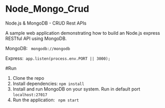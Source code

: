 # Node_Mongo_Crud
Node.js &amp; MongoDB - CRUD Rest APIs

A sample web application demonstrating how to build an Node.js express RESTful API using MongoDB.

MongoDB: <code> mongodb://mongodb </code>

Express:<code> app.listen(process.env.PORT || 3000);</code>


#Run
1. Clone the repo
2. Install dependencies: <code>npm install</code>
3. Install and run MongoDB on your system. Run in default port <code>localhost:27017</code>
4. Run the application: <code> npm start</code>
